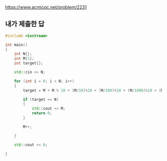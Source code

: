https://www.acmicpc.net/problem/2231

내가 제출한 답
-------------
```cpp
#include <iostream>

int main()
{
	int N{};
	int M{1};
	int target{};

	std::cin >> N;

	for (int i = 0; i < N; i++)
	{
		target = M + M % 10 + (M/10)%10 + (M/100)%10 + (M/1000)%10 + (M/10000)%10 + (M/100000)%10 + (M/1000000)%10;

		if (target == N)
		{
			std::cout << M;
			return 0;
		}

		M++;

	}

	std::cout << 0;

}
```
